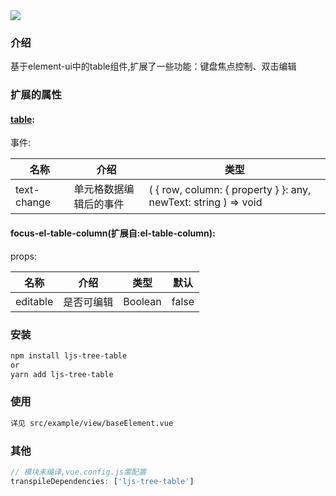 <a href="LICENSE">
  <img src="https://img.shields.io/badge/License-MIT-yellow.svg">
</a>

### 介绍
基于element-ui中的table组件,扩展了一些功能：键盘焦点控制、双击编辑

### 扩展的属性
#### <a href="https://element.eleme.io/#/zh-CN/component/table">table</a>:

事件:

| 名称        | 介绍                   | 类型                                                         |
| ----------- | ---------------------- | ------------------------------------------------------------ |
| text-change | 单元格数据编辑后的事件 | ( { row, column: { property } }: any, newText: string ) => void |

#### focus-el-table-column(扩展自:el-table-column):

props:

| 名称     | 介绍       | 类型    | 默认  |
| -------- | ---------- | ------- | ----- |
| editable | 是否可编辑 | Boolean | false |



### 安装

```bash
npm install ljs-tree-table
or
yarn add ljs-tree-table
```

### 使用
```bash
详见 src/example/view/baseElement.vue
```
### 其他
```javascript
// 模块未编译,vue.config.js需配置
transpileDependencies: ['ljs-tree-table']
```
